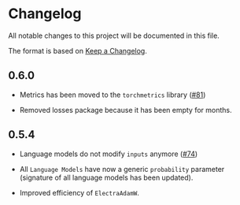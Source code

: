 # Changelog

All notable changes to this project will be documented in this file.

The format is based on [Keep a Changelog](http://keepachangelog.com/en/1.0.0/).


## 0.6.0

- Metrics has been moved to the `torchmetrics` library ([#81](https://github.com/iKernels/transformers-lightning/issues/81))

- Removed losses package because it has been empty for months.


## 0.5.4

- Language models do not modify `inputs` anymore ([#74](https://github.com/iKernels/transformers-lightning/pull/75))

- All `Language Models` have now a generic `probability` parameter (signature of all language models has been updated).

- Improved efficiency of `ElectraAdamW`.


